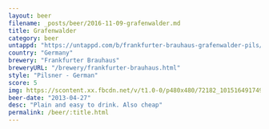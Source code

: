 ```yaml
---
layout: beer
filename: _posts/beer/2016-11-09-grafenwalder.md
title: Grafenwalder
category: beer
untappd: "https://untappd.com/b/frankfurter-brauhaus-grafenwalder-pils/67076"
country: "Germany"
brewery: "Frankfurter Brauhaus"
breweryURL: "/brewery/frankfurter-brauhaus.html"
style: "Pilsner - German"
score: 5
img: https://scontent.xx.fbcdn.net/v/t1.0-0/p480x480/72182_10151649174918745_777169044_n.jpg?_nc_cat=111&_nc_oc=AQnlI4HAXrzHw_woakAJW9Eq3SC90itcmpxPfjRvl8EVQhxZ5dsszaP4dBhmDCJG0AQ&_nc_ht=scontent.xx&oh=524caad67f752464252ccada77b89446&oe=5DAEFB43
beer-date: "2013-04-27"
desc: "Plain and easy to drink. Also cheap"
permalink: /beer/:title.html
---
```

